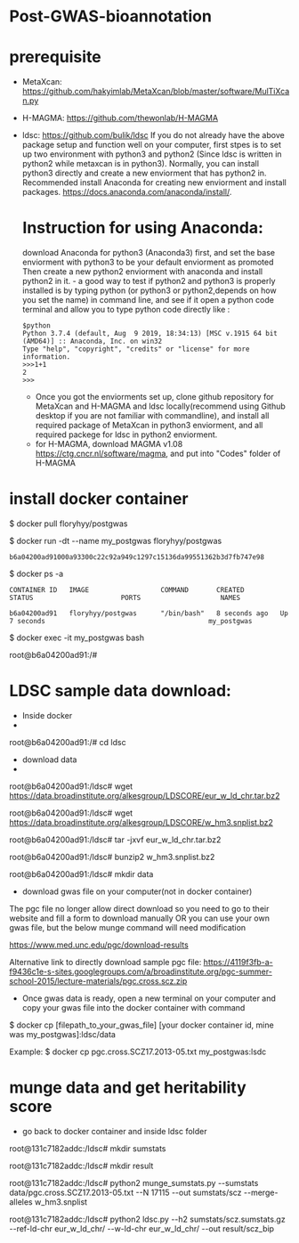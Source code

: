 # Post-GWAS-bioannotation

# prerequisite 
- MetaXcan: https://github.com/hakyimlab/MetaXcan/blob/master/software/MulTiXcan.py
- H-MAGMA: https://github.com/thewonlab/H-MAGMA
- ldsc: https://github.com/bulik/ldsc 
  If you do not already have the above package setup and function well on your computer, first stpes is to set up two environment with python3 and python2 (Since ldsc is written in python2 while metaxcan is in python3). Normally, you can install python3 directly and create a new enviorment that has python2 in. 
  Recommended install Anaconda for creating new enviorment and install packages. https://docs.anaconda.com/anaconda/install/. 
  # Instruction for using Anaconda:
    download Anaconda for python3 (Anaconda3) first, and set the base enviorment with python3 to be your default enviorment as promoted
    Then create a new python2 enviorment with anaconda and install python2 in it. 
      - a good way to test if python2 and python3 is properly installed is by typing python (or python3 or python2,depends on how you set the name) in command line, and see if it open a python code terminal and allow you to type python code directly like :

      $python
      Python 3.7.4 (default, Aug  9 2019, 18:34:13) [MSC v.1915 64 bit (AMD64)] :: Anaconda, Inc. on win32
      Type "help", "copyright", "credits" or "license" for more information.
      >>>1+1
      2
      >>>
  
  - Once you got the enviorments set up, clone github repository for MetaXcan and  H-MAGMA and ldsc locally(recommend using Github desktop if you are not familiar with commandline), and install all required package of MetaXcan in python3 enviorment, and all required packege for ldsc in python2 enviorment. 
  - for H-MAGMA, download MAGMA v1.08 https://ctg.cncr.nl/software/magma, and put into "Codes" folder of H-MAGMA

# install docker container
  $ docker pull floryhyy/postgwas
  
  $ docker run -dt --name my_postgwas floryhyy/postgwas
  
    b6a04200ad91000a93300c22c92a949c1297c15136da99551362b3d7fb747e98
    
  $ docker ps -a
  
    CONTAINER ID   IMAGE                  COMMAND       CREATED         STATUS                      PORTS                    NAMES
    
    b6a04200ad91   floryhyy/postgwas      "/bin/bash"   8 seconds ago   Up 7 seconds                                         my_postgwas
    
  $ docker exec -it my_postgwas bash
  
  root@b6a04200ad91:/#

# LDSC sample data download:
  - Inside docker
  - 
  root@b6a04200ad91:/# cd ldsc
  
  - download data
  - 
  root@b6a04200ad91:/ldsc# wget https://data.broadinstitute.org/alkesgroup/LDSCORE/eur_w_ld_chr.tar.bz2
  
  root@b6a04200ad91:/ldsc# wget https://data.broadinstitute.org/alkesgroup/LDSCORE/w_hm3.snplist.bz2
  
  root@b6a04200ad91:/ldsc# tar -jxvf eur_w_ld_chr.tar.bz2
  
  root@b6a04200ad91:/ldsc# bunzip2 w_hm3.snplist.bz2
  
  root@b6a04200ad91:/ldsc# mkdir data
  
  - download gwas file on your computer(not in docker container)
 
  The pgc file no longer allow direct download so you need to go to their website and fill a form to download manually OR you can use your own gwas file, but the below munge command will need modification
  
  https://www.med.unc.edu/pgc/download-results
  
  Alternative link to directly download sample pgc file: https://4119f3fb-a-f9436c1e-s-sites.googlegroups.com/a/broadinstitute.org/pgc-summer-school-2015/lecture-materials/pgc.cross.scz.zip

  - Once gwas data is ready, open a new terminal on your computer and copy your gwas file into the docker container with command
  
  $ docker cp [filepath_to_your_gwas_file] [your docker container id, mine was my_postgwas]:ldsc/data
  
  Example: $ docker cp pgc.cross.SCZ17.2013-05.txt my_postgwas:lsdc   
  
# munge data and get heritability score
  - go back to docker container and inside ldsc folder

  root@131c7182addc:/ldsc# mkdir sumstats
  
  root@131c7182addc:/ldsc# mkdir result
  
  root@131c7182addc:/ldsc# python2 munge_sumstats.py --sumstats data/pgc.cross.SCZ17.2013-05.txt --N 17115 --out sumstats/scz --merge-alleles w_hm3.snplist
  
  root@131c7182addc:/ldsc#   python2   ldsc.py --h2 sumstats/scz.sumstats.gz --ref-ld-chr eur_w_ld_chr/ --w-ld-chr eur_w_ld_chr/ --out result/scz_bip


  
